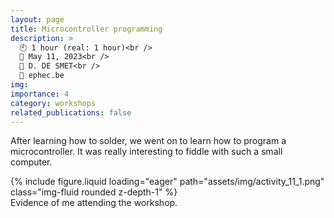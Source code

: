 ```yaml
---
layout: page
title: Microcontroller programming
description: >
  🕙 1 hour (real: 1 hour)<br />
  📅 May 11, 2023<br />
  👤 D. DE SMET<br />
  🔗 ephec.be
img:
importance: 4
category: workshops
related_publications: false
---
```


After learning how to solder, we went on to learn how to program a microcontroller. It was really interesting to fiddle with such a small computer.

<div class="row">
    <div class="col-sm mt-3 mt-md-0">
        {% include figure.liquid loading="eager" path="assets/img/activity_11_1.png" class="img-fluid rounded z-depth-1" %}
    </div>
</div>
<div class="caption">
    Evidence of me attending the workshop.
</div>
